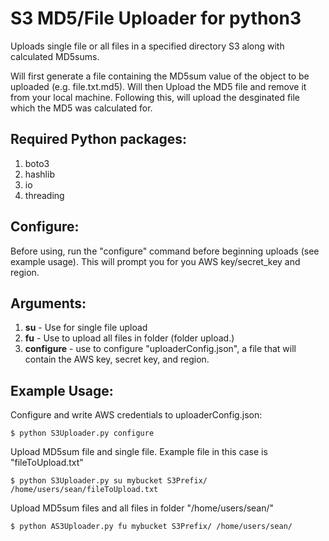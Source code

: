 # S3 MD5/File Uploader for python3

Uploads single file or all files in a specified directory S3 along with calculated MD5sums.  

Will first generate a file containing the MD5sum value of the object to be uploaded (e.g. file.txt.md5). Will then Upload the MD5 file and remove it from your local machine.  Following this, will upload the desginated file which the MD5 was calculated for.   

## Required Python packages:

1. boto3
2. hashlib
3. io
4. threading
 
## Configure:
Before using, run the "configure" command before beginning uploads (see example usage).  This will prompt you for you AWS key/secret_key and region.

## Arguments:
1. **su** - Use for single file upload
2. **fu** - Use to upload all files in folder (folder upload.)
3. **configure** - use to configure "uploaderConfig.json", a file that will contain the AWS key, secret key, and region.

## Example Usage:
   
  Configure and write AWS credentials to uploaderConfig.json:
  
  `$ python S3Uploader.py configure`
  
  Upload MD5sum file and single file.  Example file in this case is "fileToUpload.txt"
  
  `$ python S3Uploader.py su mybucket S3Prefix/ /home/users/sean/fileToUpload.txt`
  
  Upload MD5sum files and all files in folder "/home/users/sean/"
  
  `$ python AS3Uploader.py fu mybucket S3Prefix/ /home/users/sean/`
